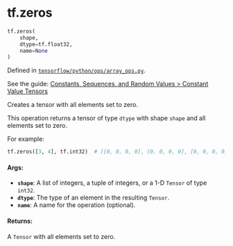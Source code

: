 <div itemscope itemtype="http://developers.google.com/ReferenceObject">
<meta itemprop="name" content="tf.zeros" />
<meta itemprop="path" content="Stable" />
</div>

# tf.zeros

``` python
tf.zeros(
    shape,
    dtype=tf.float32,
    name=None
)
```



Defined in [`tensorflow/python/ops/array_ops.py`](https://www.tensorflow.org/code/tensorflow/python/ops/array_ops.py).

See the guide: [Constants, Sequences, and Random Values > Constant Value Tensors](../../../api_guides/python/constant_op.md#Constant_Value_Tensors)

Creates a tensor with all elements set to zero.

This operation returns a tensor of type `dtype` with shape `shape` and
all elements set to zero.

For example:

```python
tf.zeros([3, 4], tf.int32)  # [[0, 0, 0, 0], [0, 0, 0, 0], [0, 0, 0, 0]]
```

#### Args:

* <b>`shape`</b>: A list of integers, a tuple of integers, or a 1-D `Tensor` of type
    `int32`.
* <b>`dtype`</b>: The type of an element in the resulting `Tensor`.
* <b>`name`</b>: A name for the operation (optional).


#### Returns:

A `Tensor` with all elements set to zero.